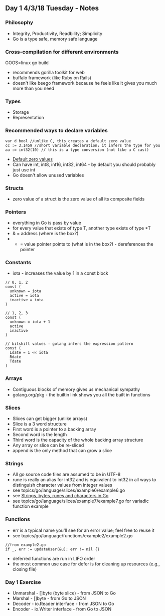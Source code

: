 ## Day 1 4/3/18 Tuesday - Notes

### Philosophy

* Integrity, Productivity, Readbility; Simplicity
* Go is a type safe, memory safe language

### Cross-compilation for different environments

GOOS=linux go build

* recommends gorilla toolkit for web
* buffalo framework (like Ruby on Rails)
* doesn't like beego framework because he feels like it gives you much more than you need

### Types

* Storage
* Representation

### Recommended ways to declare variables

```
var d bool //unlike C, this creates a default zero value
cc := 3.1459 //short variable declaration; it infers the type for you
aa := int32(10) // this is a type conversion (not like a C cast)
```

* [Default zero values](http://yourbasic.org/golang/default-zero-value/)
* Can have int, int8, int16, int32, int64 - by default you should probably just use int
* Go doesn't allow unused variables

### Structs

* zero value of a struct is the zero value of all its composite fields

### Pointers

* everything in Go is pass by value
* for every value that exists of type T, another type exists of type *T
* & = address (where is the box?)
* * = value pointer points to (what is in the box?) - dereferences the pointer

### Constants

* iota - increases the value by 1 in a const block

```
// 0, 1, 2
const (
  unknown = iota
  active = iota
  inactive = iota
)

// 1, 2, 3
const (
  unknown = iota + 1
  active
  inactive
)

// bitshift values - golang infers the expression pattern
const (
  Ldate = 1 << iota
  Rdate
  Tdate
)
```

### Arrays

* Contiguous blocks of memory gives us mechanical sympathy
* golang.org/pkg - the builtin link shows you all the built in functions

### Slices

* Slices can get bigger (unlike arrays)
* Slice is a 3 word structure
* First word is a pointer to a backing array
* Second word is the length
* Third word is the capacity of the whole backing array structure
* Any array or slice can be re-sliced
* append is the only method that can grow a slice

### Strings

* All go source code files are assumed to be in UTF-8
* rune is really an alias for int32 and is equivalent to int32 in all ways to distinguish character values from integer values
* see topics/go/language/slices/example6/example6.go
* see [Strings, bytes, runes and characters in Go](https://blog.golang.org/strings)
* see topics/go/language/slices/example7/example7.go for variadic function example

### Functions

* err is a typical name you'll see for an error value; feel free to reuse it
* see topics/go/language/functions/example2/example2.go

```
//from example2.go
if _, err := updateUser(&u); err != nil {}
```

* deferred functions are run in LIFO order
* the most common use case for defer is for cleaning up resources (e.g., closing file)

### Day 1 Exercise

* Unmarshal - []byte (byte slice) - from JSON to Go
* Marshal - []byte - from Go to JSON
* Decoder - io.Reader interface - from JSON to Go
* Encoder - io.Writer interface - from Go to JSON

